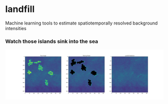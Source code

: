 # landfill
Machine learning tools to estimate spatiotemporally resolved background intensities 


### Watch those islands sink into the sea
![Masking cells with background estimates](data/landfill.png)
